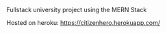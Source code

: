 Fullstack university project using the MERN Stack

Hosted on heroku:
https://citizenhero.herokuapp.com/

